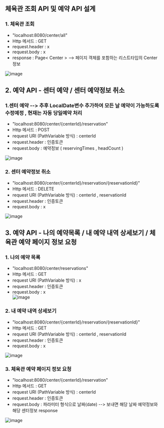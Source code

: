 ## 체육관 조회 API 및 예약 API 설계      

### 1. 체육관 조회    
 - "localhost:8080/center/all"   
 - Http 메서드 : GET   
 - request.header : x   
 - request.body : x   
 - response :  Page< Center >  --> 페이지 객체를 포함하는 리스트타입의 Center 정보   

![image](https://github.com/Jorados/capston/assets/100845256/2586f216-1ec9-438b-aeca-7d1585d9a8b5)      


## 2. 예약 API - 센터 예약 /  센터 예약정보 취소      

### 1.센터 예약 --> 추후 LocalDate변수 추가하여 모든 날 예약이 가능하도록 수정예정 , 현재는 자동 당일예약 처리      
 - "localhost:8080/center/{centerId}/reservation"   
 - Http 메서드 : POST   
 - request URI (PathVariable 방식) : centerId   
 - request.header : 인증토큰   
 - request.body : 예약정보 ( reservingTimes , headCount ) 

![image](https://github.com/Jorados/capston/assets/100845256/fd0ab95d-149b-4cf3-9b56-e5c0cc2c2ba3)    

### 2. 센터 예약정보 취소   
 - "localhost:8080/center/{centerId}/reservation/{reservationId}"  
 - Http 메서드 : DELETE   
 - request URI (PathVariable 방식) : centerId , reservationId   
 - request.header : 인증토큰   
 - request.body : x     

![image](https://github.com/Jorados/capston/assets/100845256/e33c4068-4de2-4462-8f14-caa34aec6571)   

 
## 3. 예약 API - 나의 예약목록 / 내 예약 내역 상세보기 / 체육관 예약 페이지 정보 요청

### 1. 나의 예약 목록      
 - "localhost:8080/center/reservations"   
 - Http 메서드 : GET      
 - request URI (PathVariable 방식) : x  
 - request.header : 인증토큰     
 - request.body : x     
![image](https://github.com/Jorados/capston/assets/100845256/5fd16a22-ded7-4967-9c05-e7a493082164)   

### 2. 내 예약 내역 상세보기   
 - "localhost:8080/center/{centerId}/reservation/{reservationId}"    
 - Http 메서드 : GET         
 - request URI (PathVariable 방식) : centerId , reservationId         
 - request.header : 인증토큰       
 - request.body : x         

![image](https://github.com/Jorados/capston/assets/100845256/1f2c00f2-c8cd-4b90-88ce-38a6c001f86f)     

### 3. 체육관 예약 페이지 정보 요청 
 - "localhost:8080/center/{centerId}/reservation"
 - Http 메서드 : GET      
 - request URI (PathVariable 방식) : centerId  
 - request.header : 인증토큰     
 - request.body : 파라미터 형식으로 날짜(date) --> 보내면 해당 날짜 예약정보와 해당 센터정보 response      

![image](https://github.com/Jorados/capston/assets/100845256/99433152-5908-4e71-8478-ba1376ab6cd9)       



